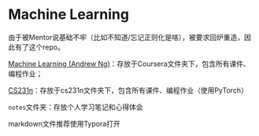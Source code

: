 # Machine Learning

由于被Mentor说基础不牢（比如不知道/忘记正则化是啥），被要求回炉重造，因此有了这个repo。

[Machine Learning  (Andrew Ng)](https://www.coursera.org/learn/machine-learning)：存放于Coursera文件夹下，包含所有课件、编程作业；

[CS231n](http://cs231n.github.io)：存放于cs231n文件夹下，包含所有课件、编程作业（使用PyTorch）

`notes`文件夹：存放个人学习笔记和心得体会

markdown文件推荐使用Typora打开
